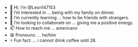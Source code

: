 - 👋 Hi, I’m @Leon147153
- 👀 I’m interested in ... being with my family on dinner.
- 🌱 I’m currently learning ... how to be friends with strangers.
- 💞️ I’m looking to collaborate on ... giving me a positive energy.
- 📫 How to reach me ... americano
- 😄 Pronouns: ... he/him
- ⚡ Fun fact: ... i cannot drink coffee until 28.

<!---
Leon147153/Leon147153 is a ✨ special ✨ repository because its `README.md` (this file) appears on your GitHub profile.
You can click the Preview link to take a look at your changes.
--->
